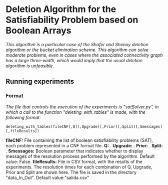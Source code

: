 # Deletion Algorithm for the Satisfiability Problem based on Boolean Arrays
_This algorithm is a particular case of the Shafer and Shenoy deletion algorithm or the bucket elimination scheme. This algorithm can solve moderate problems, even in cases where the associated connectivity graph has a large three-width, which would imply that the usual deletion algorithm is unfeasible._

## Running experiments
### Format
_The file that controls the execution of the experiments is "satSolver.py", in which a call to the function "deleting_with_tables" is made, with the following format:_
```
deleting_with_tables(fileCNF[,Q][,Upgrade][,Prior][,Split][,Smessages][,fileResults])
```
**fileCNF:** File containing the list of boolean satisfiability problems (SAT), each problem represented in a CNF format file.
**Q:** .
**Upgrade:** .
**Prior:** .
**Split:** .
**Smessages:** Boolean parameter that indicates whether to display messages of the resolution process performed by the algorithm. Default value: False.
**fileResults:** File in CSV format, with the results of the experiments. The resolution times for each combination of Q, Upgrade, Prior and Split are shown here. The file is saved in the directory "data_In_Out". Default value:"salida.csv"